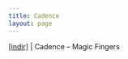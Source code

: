 ```yaml
---
title: Cadence
layout: page
---
```


<a href="https://cloud.mail.ru/public/081e127599f7/Cadence%20-%20Magic%20Fingers" target="_blank">[indir]</a>   |   Cadence &#8211; Magic Fingers